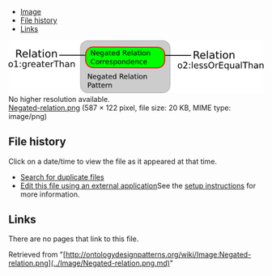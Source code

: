 * [Image](../Image/Negated-relation.png.md#file)
* [File history](../Image/Negated-relation.png.md#filehistory)
* [Links](../Image/Negated-relation.png.md#filelinks)

[![Image:Negated-relation.png](../images/7/7f/Negated-relation.png)](../images/7/7f/Negated-relation.png)  
No higher resolution available.  
[Negated-relation.png](../images/7/7f/Negated-relation.png)‎ (587 × 122 pixel, file size: 20 KB, MIME type: image/png)

## File history

Click on a date/time to view the file as it appeared at that time.



  
* [Search for duplicate files](http://ontologydesignpatterns.org/wiki/Special:FileDuplicateSearch/Negated-relation.png "Special:FileDuplicateSearch/Negated-relation.png")
* [Edit this file using an external application](http://ontologydesignpatterns.org/wiki/index.php?title=Image:Negated-relation.png&action=edit&externaledit=true&mode=file "Image:Negated-relation.png")See the [setup instructions](http://www.mediawiki.org/wiki/Manual:External_editors "http://www.mediawiki.org/wiki/Manual:External_editors") for more information.

## Links



There are no pages that link to this file.




Retrieved from "[http://ontologydesignpatterns.org/wiki/Image:Negated-relation.png](../Image/Negated-relation.png.md)"